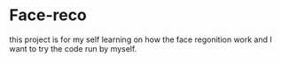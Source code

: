 # Face-reco
this project is for my self learning on how the face regonition work and I want to try the code run by myself. 
